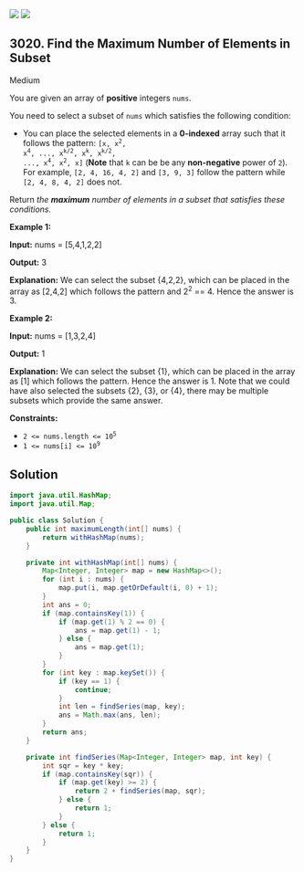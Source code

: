 [![](https://img.shields.io/github/stars/javadev/LeetCode-in-Java?label=Stars&style=flat-square)](https://github.com/javadev/LeetCode-in-Java)
[![](https://img.shields.io/github/forks/javadev/LeetCode-in-Java?label=Fork%20me%20on%20GitHub%20&style=flat-square)](https://github.com/javadev/LeetCode-in-Java/fork)

## 3020\. Find the Maximum Number of Elements in Subset

Medium

You are given an array of **positive** integers `nums`.

You need to select a subset of `nums` which satisfies the following condition:

*   You can place the selected elements in a **0-indexed** array such that it follows the pattern: <code>[x, x<sup>2</sup>, x<sup>4</sup>, ..., x<sup>k/2</sup>, x<sup>k</sup>, x<sup>k/2</sup>, ..., x<sup>4</sup>, x<sup>2</sup>, x]</code> (**Note** that `k` can be be any **non-negative** power of `2`). For example, `[2, 4, 16, 4, 2]` and `[3, 9, 3]` follow the pattern while `[2, 4, 8, 4, 2]` does not.

Return _the **maximum** number of elements in a subset that satisfies these conditions._

**Example 1:**

**Input:** nums = [5,4,1,2,2]

**Output:** 3

**Explanation:** We can select the subset {4,2,2}, which can be placed in the array as [2,4,2] which follows the pattern and 2<sup>2</sup> == 4. Hence the answer is 3.

**Example 2:**

**Input:** nums = [1,3,2,4]

**Output:** 1

**Explanation:** We can select the subset {1}, which can be placed in the array as [1] which follows the pattern. Hence the answer is 1. Note that we could have also selected the subsets {2}, {3}, or {4}, there may be multiple subsets which provide the same answer.

**Constraints:**

*   <code>2 <= nums.length <= 10<sup>5</sup></code>
*   <code>1 <= nums[i] <= 10<sup>9</sup></code>

## Solution

```java
import java.util.HashMap;
import java.util.Map;

public class Solution {
    public int maximumLength(int[] nums) {
        return withHashMap(nums);
    }

    private int withHashMap(int[] nums) {
        Map<Integer, Integer> map = new HashMap<>();
        for (int i : nums) {
            map.put(i, map.getOrDefault(i, 0) + 1);
        }
        int ans = 0;
        if (map.containsKey(1)) {
            if (map.get(1) % 2 == 0) {
                ans = map.get(1) - 1;
            } else {
                ans = map.get(1);
            }
        }
        for (int key : map.keySet()) {
            if (key == 1) {
                continue;
            }
            int len = findSeries(map, key);
            ans = Math.max(ans, len);
        }
        return ans;
    }

    private int findSeries(Map<Integer, Integer> map, int key) {
        int sqr = key * key;
        if (map.containsKey(sqr)) {
            if (map.get(key) >= 2) {
                return 2 + findSeries(map, sqr);
            } else {
                return 1;
            }
        } else {
            return 1;
        }
    }
}
```